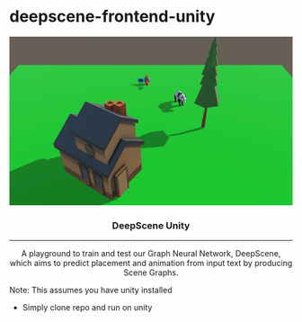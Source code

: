 # deepscene-frontend-unity

<p align="center">
  <a href="" rel="noopener">
 <img width=600px height=300px src="./screenshot.png" alt="Project logo"></a>
</p>

<h3 align="center">DeepScene Unity</h3>

---

<p align="center"> A playground to train and test our Graph Neural Network, DeepScene, which aims to predict placement and animation from input text by producing Scene Graphs.
    <br> 
</p>

Note: This assumes you have unity installed

- Simply clone repo and run on unity
